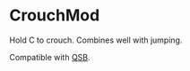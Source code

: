 # CrouchMod

Hold C to crouch. Combines well with jumping.

Compatible with [QSB](https://github.com/Raicuparta/quantum-space-buddies).